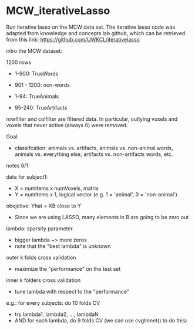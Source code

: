 # MCW_iterativeLasso
Run iterative lasso on the MCW data set. The iterative lasso code was adapted from knowledge and concepts lab github, which can be retrieved from this link: https://github.com/UWKCL/iterativelasso


intro the MCW dataset:

1200 rows
- 1-900: TrueWords
- 901 - 1200: non-words

- 1-94: TrueAnimals
- 95-240: TrueArtifacts

rowfilter and colfilter are filtered data. In particular, outlying voxels and voxels that never active (always 0) were removed. 
  
Goal: 
- classifcation: animals vs. artifacts, animals vs. non-animal words, animals vs. everything else, artifacts vs. non-artifacts words, etc. 


notes 6/1: 

data for subject1: 
- X = numItems x numVoxels, matrix
- Y = numItems x 1, logical vector  (e.g. 1 = 'animal', 0 = 'non-animal')

obejctive: Yhat = XB close to Y 
- Since we are using LASSO, many elements in B are going to be zero out

lambda: sparsity parameter. 
- bigger lambda ~> more zeros
- note that the "best lambda" is unknown 

outer k folds cross validation
- maximize the "performance" on the test set

inner k folders cross validation
- tune lambda with respect to the "performance"


e.g.: 
for every subjects: 
  do 10 folds CV
  - try lambda1, lambda2, ..., lambdaN
  - AND  for each lambda, do 9 folds CV (we can use cvglmnet() to do this)


















